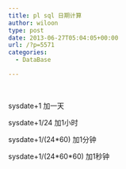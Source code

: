 ```yaml
---
title: pl sql 日期计算
author: wiloon
type: post
date: 2013-06-27T05:04:05+00:00
url: /?p=5571
categories:
  - DataBase

---
```

&nbsp;

sysdate+1 加一天

sysdate+1/24 加1小时

sysdate+1/(24*60) 加1分钟

sysdate+1/(24\*60\*60) 加1秒钟